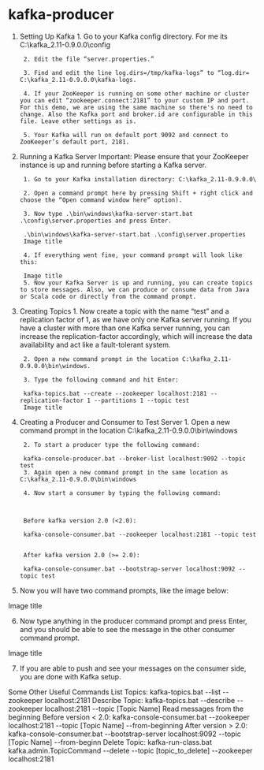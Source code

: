 # kafka-producer


1. Setting Up Kafka
		1. Go to your Kafka config directory. For me its C:\kafka_2.11-0.9.0.0\config

		2. Edit the file “server.properties.”

		3. Find and edit the line log.dirs=/tmp/kafka-logs” to “log.dir= C:\kafka_2.11-0.9.0.0\kafka-logs.

		4. If your ZooKeeper is running on some other machine or cluster you can edit “zookeeper.connect:2181” to your custom IP and port. For this demo, we are using the same machine so there's no need to change. Also the Kafka port and broker.id are configurable in this file. Leave other settings as is.

		5. Your Kafka will run on default port 9092 and connect to ZooKeeper’s default port, 2181.

2. Running a Kafka Server
		Important: Please ensure that your ZooKeeper instance is up and running before starting a Kafka server.

		1. Go to your Kafka installation directory: C:\kafka_2.11-0.9.0.0\

		2. Open a command prompt here by pressing Shift + right click and choose the “Open command window here” option).

		3. Now type .\bin\windows\kafka-server-start.bat .\config\server.properties and press Enter.

		.\bin\windows\kafka-server-start.bat .\config\server.properties
		Image title

		4. If everything went fine, your command prompt will look like this:

		Image title
		5. Now your Kafka Server is up and running, you can create topics to store messages. Also, we can produce or consume data from Java or Scala code or directly from the command prompt.

3. Creating Topics
		1. Now create a topic with the name “test” and a replication factor of 1, as we have only one Kafka server running. If you have a cluster with more than one Kafka server running, you can increase the replication-factor accordingly, which will increase the data availability and act like a fault-tolerant system.

		2. Open a new command prompt in the location C:\kafka_2.11-0.9.0.0\bin\windows.

		3. Type the following command and hit Enter:

		kafka-topics.bat --create --zookeeper localhost:2181 --replication-factor 1 --partitions 1 --topic test
		Image title

4. Creating a Producer and Consumer to Test Server
		1. Open a new command prompt in the location C:\kafka_2.11-0.9.0.0\bin\windows

		2. To start a producer type the following command:

		kafka-console-producer.bat --broker-list localhost:9092 --topic test
		3. Again open a new command prompt in the same location as C:\kafka_2.11-0.9.0.0\bin\windows

		4. Now start a consumer by typing the following command:



		Before kafka version 2.0 (<2.0):

		kafka-console-consumer.bat --zookeeper localhost:2181 --topic test


		After kafka version 2.0 (>= 2.0): 

		kafka-console-consumer.bat --bootstrap-server localhost:9092 --topic test


5. Now you will have two command prompts, like the image below:

Image title

6. Now type anything in the producer command prompt and press Enter, and you should be able to see the message in the other consumer command prompt.

Image title

7. If you are able to push and see your messages on the consumer side, you are done with Kafka setup.

Some Other Useful Commands
		List Topics: kafka-topics.bat --list --zookeeper localhost:2181 
		Describe Topic: kafka-topics.bat --describe --zookeeper localhost:2181 --topic [Topic Name]
		Read messages from the beginning
		Before version < 2.0: kafka-console-consumer.bat --zookeeper localhost:2181 --topic [Topic Name] --from-beginning
		After version > 2.0:  kafka-console-consumer.bat --bootstrap-server localhost:9092 --topic [Topic Name] --from-beginn
		Delete Topic: kafka-run-class.bat kafka.admin.TopicCommand --delete --topic [topic_to_delete] --zookeeper localhost:2181
